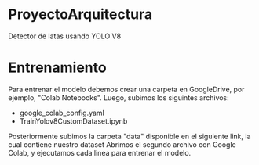 # ProyectoArquitectura
Detector de latas usando YOLO V8


# Entrenamiento

Para entrenar el modelo debemos crear una carpeta en GoogleDrive, por ejemplo, "Colab Notebooks".
Luego, subimos los siguintes archivos:
- google_colab_config.yaml
- TrainYolov8CustomDataset.ipynb

Posteriormente subimos la carpeta "data" disponible en el siguiente link, la cual contiene nuestro dataset
Abrimos el segundo archivo con Google Colab, y ejecutamos cada linea para entrenar el modelo.

